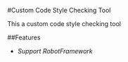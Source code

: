 #Custom Code Style Checking Tool

This a custom code style checking tool

##Features
- _Support RobotFramework_


